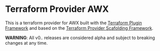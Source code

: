 # Terraform Provider AWX

This is a terraform provider for AWX built with the [Terraform Plugin Framework](https://github.com/hashicorp/terraform-plugin-framework) and based on the [Terraform Provider Scafolding Framework](https://github.com/hashicorp/terraform-provider-scaffolding-framework).

**WARNING**: All v0.*.* releases are considered alpha and subject to breaking changes at any time.